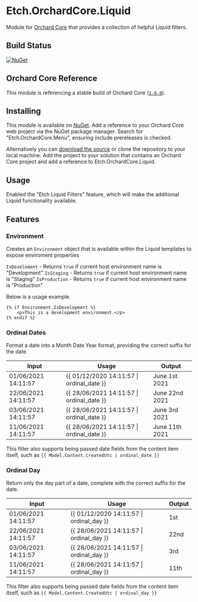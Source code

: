 # Etch.OrchardCore.Liquid

Module for [Orchard Core](https://github.com/OrchardCMS/OrchardCore) that provides a collection of helpful Liquid filters.

## Build Status

[![NuGet](https://img.shields.io/nuget/v/Etch.OrchardCore.Liquid.svg)](https://www.nuget.org/packages/Etch.OrchardCore.Liquid)

## Orchard Core Reference

This module is referencing a stable build of Orchard Core ([`1.6.0`](https://www.nuget.org/packages/OrchardCore.Module.Targets/1.6.0)).

## Installing

This module is available on [NuGet](https://www.nuget.org/packages/Etch.OrchardCore.Liquid). Add a reference to your Orchard Core web project via the NuGet package manager. Search for "Etch.OrchardCore.Menu", ensuring include prereleases is checked.

Alternatively you can [download the source](https://github.com/etchuk/Etch.OrchardCore.Liquid/archive/master.zip) or clone the repository to your local machine. Add the project to your solution that contains an Orchard Core project and add a reference to Etch.OrchardCore.Liquid.

## Usage

Enabled the "Etch Liquid Filters" feature, which will make the additional Liquid functionality available.

## Features

### Environment

Creates an `Environment` object that is available within the Liquid templates to expose enviroment properties

`IsDeveloment` - Returns `true` if current host environment name is "Development"
`IsStaging` - Returns `true` if current host environment name is "Staging"
`IsProduction` - Returns `true` if current host environment name is "Production"

Below is a usage example.

```
{% if Environment.IsDevelopment %}
    <p>This is a development environment.</p>
{% endif %}
```

### Ordinal Dates

Format a date into a Month Date Year format, providing the correct suffix for the date.

| Input               | Usage                                     | Output         |
| ------------------- | ----------------------------------------- | -------------- |
| 01/06/2021 14:11:57 | {{ 01/12/2020 14:11:57 \| ordinal_date }} | June 1st 2021  |
| 22/06/2021 14:11:57 | {{ 28/06/2021 14:11:57 \| ordinal_date }} | June 22nd 2021 |
| 03/06/2021 14:11:57 | {{ 28/06/2021 14:11:57 \| ordinal_date }} | June 3rd 2021  |
| 11/06/2021 14:11:57 | {{ 28/06/2021 14:11:57 \| ordinal_date }} | June 11th 2021 |

This filter also supports being passed date fields from the content item itself, such as `{{ Model.Content.CreatedUtc | ordinal_date }}`

### Ordinal Day

Return only the day part of a date, complete with the correct suffix for the date.

| Input               | Usage                                    | Output |
| ------------------- | ---------------------------------------- | ------ |
| 01/06/2021 14:11:57 | {{ 01/12/2020 14:11:57 \| ordinal_day }} | 1st    |
| 22/06/2021 14:11:57 | {{ 28/06/2021 14:11:57 \| ordinal_day }} | 22nd   |
| 03/06/2021 14:11:57 | {{ 28/06/2021 14:11:57 \| ordinal_day }} | 3rd    |
| 11/06/2021 14:11:57 | {{ 28/06/2021 14:11:57 \| ordinal_day }} | 11th   |

This filter also supports being passed date fields from the content item itself, such as `{{ Model.Content.CreatedUtc | ordinal_day }}`
